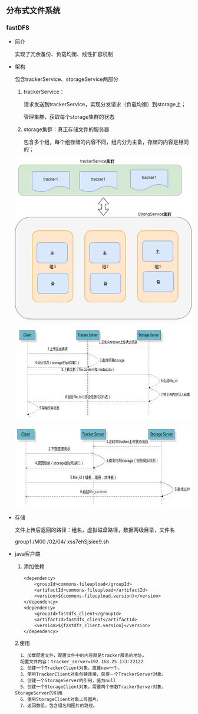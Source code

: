 ## 分布式文件系统

### fastDFS

- 简介

    实现了冗余备份、负载均衡、线性扩容机制
    
- 架构

   包含trackerService、storageService两部分
   
   1. trackerService：
   
       请求发送到trackerService，实现分发请求（负载均衡）到storage上；
       
       管理集群，获取每个storage集群的状态
       
   2. storage集群：真正存储文件的服务器
   
       包含多个组，每个组存储的内容不同，组内分为主备，存储的内容是相同的；
       
   
   ![](fastDFS架构.png)
   
   ![](上传文件.png)
   
   ![](下载文件.png)
   
- 存储

    文件上传后返回的路径：组名，虚拟磁盘路径，数据两级目录，文件名
    
     group1 /M00 /02/04/ xss7ehSjsiee9.sh
     
- java客户端 

    1. 添加依赖
           
           <dependency>
               <groupId>commons-fileupload</groupId>
               <artifactId>commons-fileupload</artifactId>
               <version>${commons-fileupload.version}</version>
           </dependency>
           <dependency>
               <groupId>fastdfs_client</groupId>
               <artifactId>fastdfs_client</artifactId>
               <version>${fastdfs_client.version}</version>
           </dependency>
    
    2.使用
    
        1、加载配置文件，配置文件中的内容就是tracker服务的地址。
        配置文件内容：tracker_server=192.168.25.133:22122
        2、创建一个TrackerClient对象。直接new一个。
        3、使用TrackerClient对象创建连接，获得一个TrackerServer对象。
        4、创建一个StorageServer的引用，值为null
        5、创建一个StorageClient对象，需要两个参数TrackerServer对象、StorageServer的引用
        6、使用StorageClient对象上传图片。
        7、返回数组。包含组名和图片的路径。
     
     
        